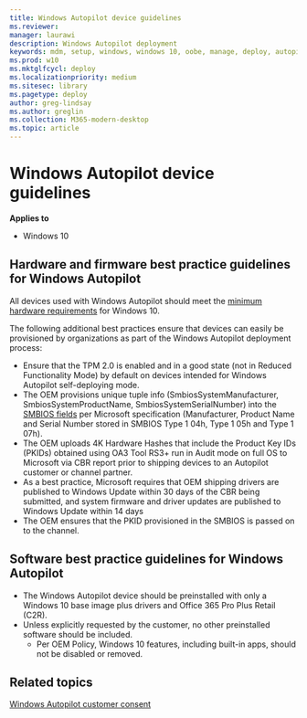 ```yaml
---
title: Windows Autopilot device guidelines
ms.reviewer: 
manager: laurawi
description: Windows Autopilot deployment
keywords: mdm, setup, windows, windows 10, oobe, manage, deploy, autopilot, ztd, zero-touch, partner, msfb, intune
ms.prod: w10
ms.mktglfcycl: deploy
ms.localizationpriority: medium
ms.sitesec: library
ms.pagetype: deploy
author: greg-lindsay
ms.author: greglin
ms.collection: M365-modern-desktop
ms.topic: article
---
```



# Windows Autopilot device guidelines

**Applies to**

-   Windows 10

## Hardware and firmware best practice guidelines for Windows Autopilot

All devices used with Windows Autopilot should meet the [minimum hardware requirements](https://docs.microsoft.com/windows-hardware/design/minimum/minimum-hardware-requirements-overview) for Windows 10.  

The following additional best practices ensure that devices can easily be provisioned by organizations as part of the Windows Autopilot deployment process: 
- Ensure that the TPM 2.0 is enabled and in a good state (not in Reduced Functionality Mode) by default on devices intended for Windows Autopilot self-deploying mode.
- The OEM provisions unique tuple info (SmbiosSystemManufacturer, SmbiosSystemProductName, SmbiosSystemSerialNumber) into the [SMBIOS fields](https://docs.microsoft.com/windows-hardware/drivers/bringup/smbios) per Microsoft specification (Manufacturer, Product Name and Serial Number stored in SMBIOS Type 1 04h, Type 1 05h and Type 1 07h).
- The OEM uploads 4K Hardware Hashes that include the Product Key IDs (PKIDs) obtained using OA3 Tool RS3+ run in Audit mode on full OS to Microsoft via CBR report prior to shipping devices to an Autopilot customer or channel partner.
- As a best practice, Microsoft requires that OEM shipping drivers are published to Windows Update within 30 days of the CBR being submitted, and system firmware and driver updates are published to Windows Update within 14 days
- The OEM ensures that the PKID provisioned in the SMBIOS is passed on to the channel.

## Software best practice guidelines for Windows Autopilot

- The Windows Autopilot device should be preinstalled with only a Windows 10 base image plus drivers and Office 365 Pro Plus Retail (C2R).
- Unless explicitly requested by the customer, no other preinstalled software should be included.
  - Per OEM Policy, Windows 10 features, including built-in apps, should not be disabled or removed.

## Related topics

[Windows Autopilot customer consent](registration-auth.md)<br>
